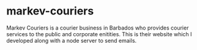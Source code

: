 # markev-couriers

Markev Couriers is a courier business in Barbados who provides courier services to the public and corporate enitities. This is their website which I developed along with a node server to send emails.
